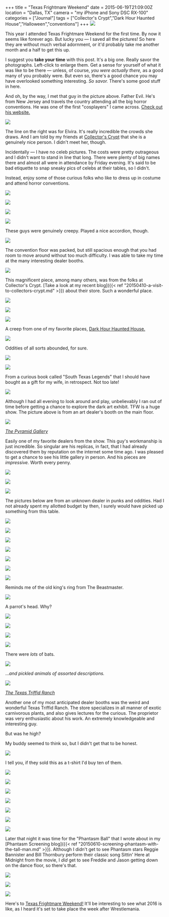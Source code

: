 +++
title = "Texas Frightmare Weekend"
date = 2015-06-19T21:09:00Z
location = "Dallas, TX"
camera = "my iPhone and Sony DSC RX-100"
categories = ["Journal"]
tags = ["Collector's Crypt","Dark Hour Haunted House","Halloween","conventions"]
+++
![](http://2.bp.blogspot.com/-Cf5LWcH-Ju8/VX2Z96oW_eI/AAAAAAAACGw/u6YmEVmlPlg/s1600/IMG_2778.jpg)

<!--more-->

This year I attended Texas Frightmare Weekend for the first time. By now it seems like forever ago. But lucky you — I saved all the pictures! So here they are without much verbal adornment, or it'd probably take me another month and a half to get this up.

I suggest you **take your time** with this post. It's a big one. Really savor the photographs. Left-click to enlarge them. Get a sense for yourself of what it was like to be there — unless, of course, *you were actually there,* as a good many of you probably were.  But even so, there's a good chance you may have overlooked something interesting. *So savor.* There's some good stuff in here.

And oh, by the way, I met that guy in the picture above. Father Evil. He's from New Jersey and travels the country attending all the big horror conventions. He was one of the first "cosplayers" I came across. [Check out his website.](http://www.fatherevil.com/)

![](http://3.bp.blogspot.com/-DN5mbQKZaNQ/VX2Z_H4uleI/AAAAAAAACJU/9JAxT2DzTFI/s1600/IMG_2780.jpg)

The line on the right was for Elvira. It's really incredible the crowds she draws. And I am told by my friends at [Collector's Crypt](http://www.collectors-crypt.com/#!about/cazn) that she is a genuinely nice person. I didn't meet her, though.

Incidentally — I have no celeb pictures. The costs were pretty outrageous and I didn't want to stand in line that long. There were plenty of big names there and almost all were in attendance by Friday evening. It's said to be bad etiquette to snap sneaky pics of celebs at their tables, so I didn't. 

Instead, enjoy some of those curious folks who like to dress up in costume and attend horror conventions.

![](http://1.bp.blogspot.com/-aN8Op7do390/VX2aAQgAcWI/AAAAAAAACJM/O0Z51BRo73Q/s1600/IMG_2791.jpg)

![](http://1.bp.blogspot.com/-hJEqPj1kLIs/VX2aAXkJYzI/AAAAAAAACHk/LuI0_gu3wmc/s1600/IMG_2790.jpg)

![](http://2.bp.blogspot.com/-2rkvLtiEJ0w/VX2aH3X5fTI/AAAAAAAACKg/mi2SvCMk7ag/s1600/IMG_2823.jpg)

![](http://1.bp.blogspot.com/-v3AU9QKcp10/VX2aH_wzzCI/AAAAAAAACLE/oHMnwqHQuVM/s1600/IMG_2824.jpg)

These guys were genuinely creepy. Played a nice accordion, though.

![](http://3.bp.blogspot.com/-r9YKUrmLSZ4/VX2aLf2pbdI/AAAAAAAACLk/-zyqTyNBPb8/s1600/IMG_2831.jpg)

The convention floor was packed, but still spacious enough that you had room to move around without too much difficulty. I was able to take my time at the many interesting dealer booths.

![](http://1.bp.blogspot.com/-VMWlyfmrNSU/VX2Z-lp4MDI/AAAAAAAACHA/7hFcl5pK6CU/s1600/IMG_2782.jpg)

This magnificent piece, among many others, was from the folks at Collector's Crypt. [Take a look at my recent blog]({{< ref "20150410-a-visit-to-collectors-crypt.md" >}}) about their store. Such a wonderful place. 

![](http://4.bp.blogspot.com/-_vjD_MCc41w/VX2ZpGj7Y7I/AAAAAAAACGs/sDXVDM4r0xo/s1600/IMG_2784.jpg)

![](http://4.bp.blogspot.com/-9vzFzae_90k/VX2Z-xP2GyI/AAAAAAAACHM/KQ7kmelugrU/s1600/IMG_2785.jpg)

![](http://4.bp.blogspot.com/-LUsnuCSJfvE/VX2Z_fv0MqI/AAAAAAAACHU/z7gZ1N5WRyk/s1600/IMG_2787.jpg)

A creep from one of my favorite places, [Dark Hour Haunted House.](http://darkhourhauntedhouse.com/)

![](http://1.bp.blogspot.com/-Sp8Qu0qbDPg/VX2aALQ_hCI/AAAAAAAACJQ/MneAJcpi5zA/s1600/IMG_2789.jpg)

Oddities of all sorts abounded, for sure.

![](http://2.bp.blogspot.com/-a-zu-DCsTtI/VX2aLK0guzI/AAAAAAAACLU/E856DkvLRMc/s1600/IMG_2833.jpg)

![](http://2.bp.blogspot.com/-ypk-e1RF7es/VX2aLfiW9zI/AAAAAAAACLY/1IAYOAhTk84/s1600/IMG_2834.jpg)

From a curious book called "South Texas Legends" that I should have bought as a gift for my wife, in retrospect. Not too late!

![](http://4.bp.blogspot.com/-vs_kUTlCsZ0/VX2aMLNaXvI/AAAAAAAACL8/k28V0egb-uk/s1600/IMG_2835.jpg)

Although I had all evening to look around and play, unbelievably I ran out of time before getting a chance to explore the dark art exhibit. TFW is a huge show. The picture above is from an art dealer's booth on the main floor. 

![](http://4.bp.blogspot.com/-odqrGAnYVp0/VX2aIc4D_mI/AAAAAAAACK4/inAF_74qfB4/s1600/IMG_2825.jpg)

*[The Pyramid Gallery](http://www.pyramid-gallery.com/)*

Easily one of my favorite dealers from the show. This guy's workmanship is just incredible. So singular are his replicas, in fact, that I had already discovered them by reputation on the internet some time ago. I was pleased to get a chance to see his little gallery in person. And his pieces are *impressive.* Worth every penny.

![](http://1.bp.blogspot.com/-bwKdoFcndbk/VX2aI8zlmRI/AAAAAAAACKo/_2vjz08QMBQ/s1600/IMG_2826.jpg)

![](http://4.bp.blogspot.com/-E3v4W_cyNuY/VX2aJA7eFxI/AAAAAAAACK0/EZHN_cTuHg8/s1600/IMG_2827.jpg)

![](http://2.bp.blogspot.com/-ukMFJ1DbN8M/VX2aJugBr8I/AAAAAAAACK8/aZ1nYiU6p34/s1600/IMG_2828.jpg)

The pictures below are from an unknown dealer in punks and oddities. Had I not already spent my allotted budget by then, I surely would have picked up something from this table.

![](http://3.bp.blogspot.com/-GAQnKPd8qh4/VX2aA3I2WRI/AAAAAAAACJI/wtL4VjEgX_g/s1600/IMG_2792.jpg)

![](http://1.bp.blogspot.com/-nwi6_ESLy7M/VX2aBKsWubI/AAAAAAAACH4/v3jZ_gSmMGw/s1600/IMG_2793.jpg)

![](http://2.bp.blogspot.com/-m2ahjVeVFZQ/VX2aBe9fdAI/AAAAAAAACH8/hYlOR_xQmD8/s1600/IMG_2794.jpg)

![](http://4.bp.blogspot.com/-4Tthwhoeuz0/VX2aBS-gGsI/AAAAAAAACJE/G9W8RUpYnF4/s1600/IMG_2795.jpg)

![](http://2.bp.blogspot.com/-GXDgPwikqtM/VX2aBwxGIzI/AAAAAAAACIE/iQCLqfUvlxg/s1600/IMG_2796.jpg)

![](http://2.bp.blogspot.com/-0Ee50nz9IJk/VX2aCKS0N7I/AAAAAAAACIM/M-O-LhwdecY/s1600/IMG_2798.jpg)

![](http://3.bp.blogspot.com/-nfl1-GvqdeY/VX2aCaci0YI/AAAAAAAACIc/vX5awx_Dm-s/s1600/IMG_2799.jpg)

Reminds me of the old king's ring from The Beastmaster.

![](http://4.bp.blogspot.com/-mpRLyxDaUp8/VX2aCUBFmmI/AAAAAAAACJA/p6J32TQ0V4o/s1600/IMG_2800.jpg)

A parrot's head. Why?

![](http://2.bp.blogspot.com/-fIsfDdoHQjY/VX2aC_9HMYI/AAAAAAAACIk/VHE6Y9bkDVk/s1600/IMG_2801.jpg)

![](http://2.bp.blogspot.com/-b3zGfHh0aMQ/VX2aDF0QDuI/AAAAAAAACI0/xZdGjLEZVis/s1600/IMG_2804.jpg)

![](http://4.bp.blogspot.com/-ad4DHySr4qc/VX2aDTGVW1I/AAAAAAAACIw/Z9Lv8UiPqRM/s1600/IMG_2805.jpg)

![](http://1.bp.blogspot.com/-WeTucZG1vUA/VX2aDkvU6kI/AAAAAAAACI4/_pTSguoQwYc/s1600/IMG_2806.jpg)

There were *lots* of bats.

![](http://3.bp.blogspot.com/-PH1E9MDpNSg/VX2aD1JVB4I/AAAAAAAACI8/HikzEOVHOs4/s1600/IMG_2807.jpg)

...*and pickled animals of assorted descriptions.*

![](http://3.bp.blogspot.com/-NKKrhis-p20/VX2aFoZps8I/AAAAAAAACJ4/wj7i-OEiioo/s1600/IMG_2811.jpg)

*[The Texas Triffid Ranch](http://www.txtriffidranch.com/)*

Another one of my most anticipated dealer booths was the weird and wonderful Texas Triffid Ranch. The store specializes in all manner of exotic carnivorous plants, and also gives lectures for the curious. The proprietor was very enthusiastic about his work. An extremely knowledgeable and interesting guy. 

But was he high? 

My buddy seemed to think so, but I didn't get that to be honest.

![](http://1.bp.blogspot.com/-ZNdAcC62oys/VYTgJHQIvfI/AAAAAAAACMw/kfdfAt-h-2U/s1600/DSC04371.jpg)

I tell you, if they sold this as a t-shirt I'd buy ten of them.

![](http://4.bp.blogspot.com/-9ETw93gNCaM/VX2aFQ37IOI/AAAAAAAACJk/2c65HXK8hTI/s1600/IMG_2812.jpg)

![](http://4.bp.blogspot.com/-5_LGTMcOpi0/VX2aFoBk8KI/AAAAAAAACJo/ft7_hpXGOmg/s1600/IMG_2814.jpg)

![](http://1.bp.blogspot.com/-WBHi-V98WIU/VX2aGU1W1II/AAAAAAAACKI/_-AnutyW_DI/s1600/IMG_2815.jpg)

![](http://3.bp.blogspot.com/-meRGf82yzOE/VX2aGX1D1sI/AAAAAAAACKE/avNAk955KYk/s1600/IMG_2817.jpg)

![](http://3.bp.blogspot.com/-rJVX8vGa_3s/VX2aGn8EDYI/AAAAAAAACJ8/tB9c0ghvzUU/s1600/IMG_2819.jpg)

![](http://4.bp.blogspot.com/-mY9T3WZB1Zg/VX2aHRdwnnI/AAAAAAAACKQ/nqDoH1LCVqA/s1600/IMG_2820.jpg)

![](http://2.bp.blogspot.com/-piTA5eSd26E/VX2aJhBghcI/AAAAAAAACLA/4Ul1pfLmt8A/s1600/IMG_2830.jpg)

Later that night it was time for the "Phantasm Ball" that I wrote about in my [Phantasm Screening blog]({{< ref "20150610-screening-phantasm-with-the-tall-man.md" >}}). Although I didn't get to see Phantasm stars Reggie Bannister and Bill Thornbury perform their classic song Sittin' Here at Midnight from the movie, I *did* get to see Freddie and Jason getting down on the dance floor, so there's that.

![](http://2.bp.blogspot.com/-LuY1-Yx8LBU/VX2aMDFm2qI/AAAAAAAACLo/4RX2kQYxYhg/s1600/IMG_2836.jpg)

![](http://2.bp.blogspot.com/-ISPwCVyYP1s/VX2aMc_s96I/AAAAAAAACLw/mI2EbZlno14/s1600/IMG_2843.jpg)

![](http://3.bp.blogspot.com/-kXMjrDtLREE/VX2aNCFVVcI/AAAAAAAACL4/otE4-dbYwSY/s1600/IMG_2848.jpg)

Here's to [Texas Frightmare Weekend!](http://www.texasfrightmareweekend.com/) It'll be interesting to see what 2016 is like, as I heard it's set to take place the week after Wrestlemania. 

